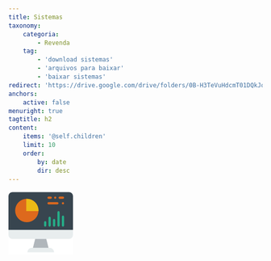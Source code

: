 ```yaml
---
title: Sistemas
taxonomy:
    categoria:
        - Revenda
    tag:
        - 'download sistemas'
        - 'arquivos para baixar'
        - 'baixar sistemas'
redirect: 'https://drive.google.com/drive/folders/0B-H3TeVuHdcmT01DQkJqbHUyWXM?usp=sharing'
anchors:
    active: false
menuright: true
tagtitle: h2
content:
    items: '@self.children'
    limit: 10
    order:
        by: date
        dir: desc
---
```


![Sistemas](analytics.png)